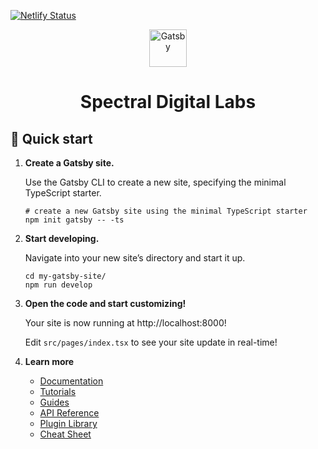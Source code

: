 [![Netlify Status](https://api.netlify.com/api/v1/badges/8e5c6db6-b8e5-4e2f-87d1-23aae8c7f15b/deploy-status)](https://app.netlify.com/sites/spectraldigitallabs/deploys)

<p align="center">
  <a href="https://www.gatsbyjs.com/?utm_source=starter&utm_medium=readme&utm_campaign=minimal-starter-ts">
    <img alt="Gatsby" src="https://www.gatsbyjs.com/Gatsby-Monogram.svg" width="60" />
  </a>
</p>
<h1 align="center">
  Spectral Digital Labs
</h1>

## 🚀 Quick start

1.  **Create a Gatsby site.**

    Use the Gatsby CLI to create a new site, specifying the minimal TypeScript starter.

    ```shell
    # create a new Gatsby site using the minimal TypeScript starter
    npm init gatsby -- -ts
    ```

2.  **Start developing.**

    Navigate into your new site’s directory and start it up.

    ```shell
    cd my-gatsby-site/
    npm run develop
    ```

3.  **Open the code and start customizing!**

    Your site is now running at http://localhost:8000!

    Edit `src/pages/index.tsx` to see your site update in real-time!

4.  **Learn more**

    - [Documentation](https://www.gatsbyjs.com/docs/?utm_source=starter&utm_medium=readme&utm_campaign=minimal-starter-ts)
    - [Tutorials](https://www.gatsbyjs.com/docs/tutorial/?utm_source=starter&utm_medium=readme&utm_campaign=minimal-starter-ts)
    - [Guides](https://www.gatsbyjs.com/docs/how-to/?utm_source=starter&utm_medium=readme&utm_campaign=minimal-starter-ts)
    - [API Reference](https://www.gatsbyjs.com/docs/api-reference/?utm_source=starter&utm_medium=readme&utm_campaign=minimal-starter-ts)
    - [Plugin Library](https://www.gatsbyjs.com/plugins?utm_source=starter&utm_medium=readme&utm_campaign=minimal-starter-ts)
    - [Cheat Sheet](https://www.gatsbyjs.com/docs/cheat-sheet/?utm_source=starter&utm_medium=readme&utm_campaign=minimal-starter-ts)

<!-- ## 🚀 Quick start (Netlify)

Deploy this starter with one click on [Netlify](https://app.netlify.com/signup):

[<img src="https://www.netlify.com/img/deploy/button.svg" alt="Deploy to Netlify" />](https://app.netlify.com/start/deploy?repository=https://github.com/gatsbyjs/gatsby-starter-minimal-ts) -->

<!-- Contentful Tutorial: -->
<!-- https://www.youtube.com/watch?v=zygumAuw1bg&ab_channel=jondjones -->
<!-- https://www.youtube.com/watch?v=24pIMy_-bqE&ab_channel=jondjones -->


<!-- 404 -->
<section className="pt-36 mb-20 p-6 mx-auto max-w-lg md:max-w-xl lg:max-w-2xl">

<!-- About -->
<section className="pt-36 mb-20 p-6 mx-auto max-w-lg md:max-w-xl lg:max-w-4xl">

<!-- Blog has to be margin-top for some reason to avoid f.o.u.c. in page transition :eye-roll: -->
<section className="mt-40 pl-10 mx-auto flex flex-col bg-gray-50 max-w-lg md:max-w-xl lg:max-w-4xl">

<!-- Contact -->
<section className="flex mt-24 md:mt-32 min-h-full mb-2 md:mb-24 justify-center items-center">

<!-- Blog Details -->
<section className="flex flex-col pt-36 items-center p-6">

<!-- Portfolio -->
<section className="pt-36 mb-20 p-6 mx-auto max-w-lg md:max-w-2xl lg:max-w-4xl">

<!-- Services -->
<section className="pt-36 mb-20 p-6 mx-auto max-w-lg md:max-w-xl lg:max-w-4xl">

